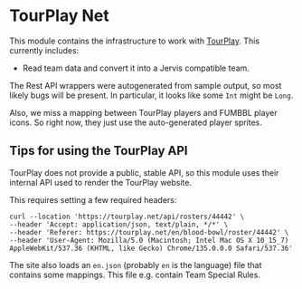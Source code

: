 # TourPlay Net

This module contains the infrastructure to work with [TourPlay](https://tourplay.net). 
This currently includes:

* Read team data and convert it into a Jervis compatible team.

The Rest API wrappers were autogenerated from sample output, so most likely bugs
will be present. In particular, it looks like some `Int` might be `Long`.

Also, we miss a mapping between TourPlay players and FUMBBL player icons.
So right now, they just use the auto-generated player sprites.


## Tips for using the TourPlay API

TourPlay does not provide a public, stable API, so this module uses their
internal API used to render the TourPlay website.

This requires setting a few required headers:

```
curl --location 'https://tourplay.net/api/rosters/44442' \
--header 'Accept: application/json, text/plain, */*' \
--header 'Referer: https://tourplay.net/en/blood-bowl/roster/44442' \
--header 'User-Agent: Mozilla/5.0 (Macintosh; Intel Mac OS X 10_15_7) AppleWebKit/537.36 (KHTML, like Gecko) Chrome/135.0.0.0 Safari/537.36'
```

The site also loads an `en.json` (probably `en` is the language) file that 
contains some mappings. This file e.g. contain Team Special Rules.

